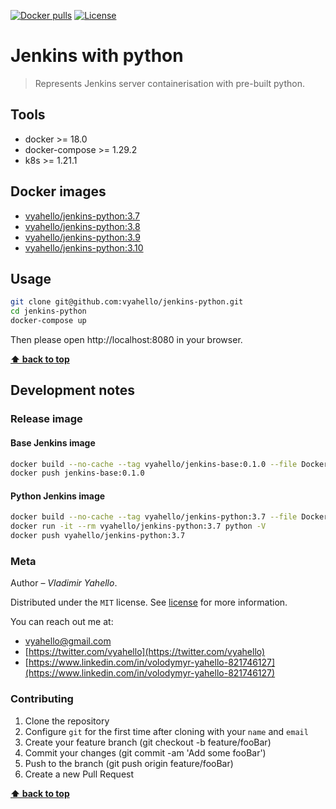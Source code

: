 [![Docker pulls](https://img.shields.io/docker/pulls/vyahello/jenkins-python.svg)](https://hub.docker.com/repository/docker/vyahello/jenkins-python)
[![License](https://img.shields.io/badge/license-MIT-green.svg)](LICENSE.md)

# Jenkins with python

> Represents Jenkins server containerisation with pre-built python.

## Tools

- docker >= 18.0
- docker-compose >= 1.29.2
- k8s >= 1.21.1

## Docker images 

- [vyahello/jenkins-python:3.7](https://hub.docker.com/layers/jenkins-python/vyahello/jenkins-python/3.7/images/sha256-3299c5c817690a91f3ce2fc81f4e8281bbe61bc63c2c869b5544303832d5e64a?context=repo)
- [vyahello/jenkins-python:3.8](https://hub.docker.com/layers/jenkins-python/vyahello/jenkins-python/3.8/images/sha256-016efc8c313cb309a8e3ba87891f20e0d747009168ef274f64429806e2cc7c15?context=repo)
- [vyahello/jenkins-python:3.9](https://hub.docker.com/layers/jenkins-python/vyahello/jenkins-python/3.9/images/sha256-9e1d533be65f02dc69ad3260011a9abe1e960ff66981a3b712da0136c0b31b82?context=repo)
- [vyahello/jenkins-python:3.10](https://hub.docker.com/layers/202221477/vyahello/jenkins-python/3.10/images/sha256-f4f4c080e3ed4fbfb86f5ed62eeef9084f32145fcb30a74112e9a6cf66562043?context=repo)

## Usage

```bash
git clone git@github.com:vyahello/jenkins-python.git
cd jenkins-python
docker-compose up
```

Then please open http://localhost:8080 in your browser.

**[⬆ back to top](#jenkins-with-python)**

## Development notes

### Release image 

#### Base Jenkins image

```bash
docker build --no-cache --tag vyahello/jenkins-base:0.1.0 --file Dockerfile-base .
docker push jenkins-base:0.1.0
```

#### Python Jenkins image

```bash
docker build --no-cache --tag vyahello/jenkins-python:3.7 --file Dockerfile-python3.7 .
docker run -it --rm vyahello/jenkins-python:3.7 python -V
docker push vyahello/jenkins-python:3.7
```

### Meta

Author – _Vladimir Yahello_.

Distributed under the `MIT` license. See [license](LICENSE.md) for more information.

You can reach out me at:
* [vyahello@gmail.com](vyahello@gmail.com)
* [https://twitter.com/vyahello](https://twitter.com/vyahello)
* [https://www.linkedin.com/in/volodymyr-yahello-821746127](https://www.linkedin.com/in/volodymyr-yahello-821746127)

### Contributing

1. Clone the repository
2. Configure `git` for the first time after cloning with your `name` and `email`
3. Create your feature branch (git checkout -b feature/fooBar)
4. Commit your changes (git commit -am 'Add some fooBar')
5. Push to the branch (git push origin feature/fooBar)
6. Create a new Pull Request

**[⬆ back to top](#jenkins-with-python)**
